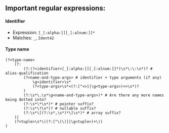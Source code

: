 ## Important regular expressions:

#### Identifier

* Expression: `[_[:alpha:]][_[:alnum:]]*`
* Matches: `_`, `Ident42`

#### Type name

```
(?<type-name>
    (?:
        (?:(?<identifier>[_[:alpha:]][_[:alnum:]]*)\s*\:\:\s*)? # alias-qualification
        (?<name-and-type-args> # identifier + type arguments (if any)
            \g<identifier>\s*
            (?<type-args>\s*<(?:[^<>]|\g<type-args>)+>\s*)?
        )
        (?:\s*\.\s*\g<name-and-type-args>)* # Are there any more names being dotted into?
        (?:\s*\*\s*)* # pointer suffix?
        (?:\s*\?\s*)? # nullable suffix?
        (?:\s*\[(?:\s*,\s*)*\]\s*)* # array suffix?
    )|
    (?<tuple>\s*\((?:[^\(\)]|\g<tuple>)+\))
)
```